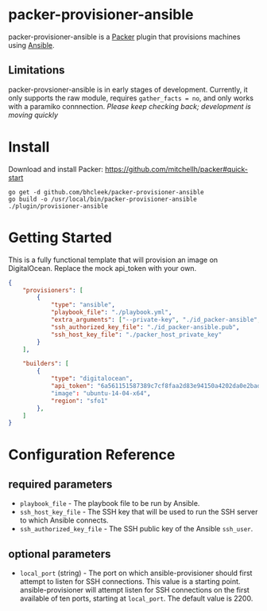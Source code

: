 packer-provisioner-ansible
=======

packer-provisioner-ansible is a [Packer](https://packer.io/) plugin that provisions machines using [Ansible](http://docs.ansible.com/).

Limitations
------

packer-provsioner-ansible is in early stages of development. Currently, it only supports the raw module, requires `gather_facts = no`, and only works with a paramiko connnection. *Please keep checking back; development is moving quickly*
 
Install
======

Download and install Packer: https://github.com/mitchellh/packer#quick-start

````Shell
go get -d github.com/bhcleek/packer-provisioner-ansible
go build -o /usr/local/bin/packer-provisioner-ansible ./plugin/provisioner-ansible
````

Getting Started
======

This is a fully functional template that will provision an image on DigitalOcean. Replace the mock api_token with your own.

````json
{
	"provisioners": [
		{
			"type": "ansible",
			"playbook_file": "./playbook.yml",
			"extra_arguments": ["--private-key", "./id_packer-ansible", "-v", "-c", "paramiko"],
			"ssh_authorized_key_file": "./id_packer-ansible.pub",
			"ssh_host_key_file": "./packer_host_private_key"
		}
	],

	"builders": [
		{
			"type": "digitalocean",
			"api_token": "6a561151587389c7cf8faa2d83e94150a4202da0e2bad34dd2bf236018ffaeeb"
			"image": "ubuntu-14-04-x64",
			"region": "sfo1"
		},
	]
}
````

Configuration Reference
======

required parameters
------

- `playbook_file` - The playbook file to be run by Ansible.
- `ssh_host_key_file` - The SSH key that will be used to run the SSH server to which Ansible connects.
- `ssh_authorized_key_file` - The SSH public key of the Ansible `ssh_user`.

optional parameters
------

- `local_port` (string) - The port on which ansible-provisioner should first attempt to listen for SSH connections. This value is a starting point. ansible-provisioner will attempt listen for SSH connections on the first available of ten ports, starting at `local_port`. The default value is 2200.
